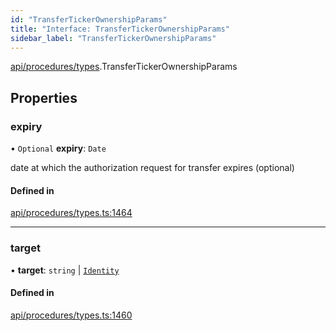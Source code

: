 ```yaml
---
id: "TransferTickerOwnershipParams"
title: "Interface: TransferTickerOwnershipParams"
sidebar_label: "TransferTickerOwnershipParams"
---
```


[api/procedures/types](../../../../../modules/API/Procedures/Types/Types.md).TransferTickerOwnershipParams

## Properties

### expiry

• `Optional` **expiry**: `Date`

date at which the authorization request for transfer expires (optional)

#### Defined in

[api/procedures/types.ts:1464](https://github.com/PolymeshAssociation/polymesh-sdk/blob/978e4ded6/src/api/procedures/types.ts#L1464)

___

### target

• **target**: `string` \| [`Identity`](../../../../../classes/API/Entities/Identity/Identity.md)

#### Defined in

[api/procedures/types.ts:1460](https://github.com/PolymeshAssociation/polymesh-sdk/blob/978e4ded6/src/api/procedures/types.ts#L1460)
